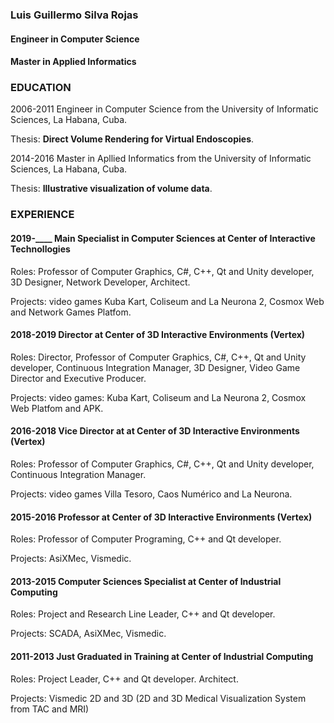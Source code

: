 ### Luis Guillermo Silva Rojas
#### Engineer in Computer Science
#### Master in Applied Informatics

### EDUCATION
2006-2011
Engineer in Computer Science from the University of Informatic Sciences, La Habana, Cuba.

Thesis: **Direct Volume Rendering for Virtual Endoscopies**.

2014-2016
Master in Apllied Informatics from the University of Informatic Sciences, La Habana, Cuba.

Thesis: **Illustrative visualization of volume data**.

### EXPERIENCE

#### 2019-____ Main Specialist in Computer Sciences at Center of Interactive Technollogies

Roles: Professor of Computer Graphics, C#, C++, Qt and Unity developer, 3D Designer, Network Developer, Architect.

Projects: video games Kuba Kart, Coliseum and La Neurona 2, Cosmox Web and Network Games Platfom.

#### 2018-2019 Director at Center of 3D Interactive Environments (Vertex)

Roles: Director, Professor of Computer Graphics, C#, C++, Qt and Unity developer, Continuous Integration Manager, 3D Designer, Video Game Director and Executive Producer.

Projects: video games: Kuba Kart, Coliseum and La Neurona 2, Cosmox Web Platfom and APK.

#### 2016-2018 Vice Director at at Center of 3D Interactive Environments (Vertex)

Roles: Professor of Computer Graphics, C#, C++, Qt and Unity developer, Continuous Integration Manager.

Projects: video games Villa Tesoro, Caos Numérico and La Neurona.

#### 2015-2016 Professor at Center of 3D Interactive Environments (Vertex)
Roles: Professor of Computer Programing, C++ and Qt developer.

Projects: AsiXMec, Vismedic.

#### 2013-2015 Computer Sciences Specialist at Center of Industrial Computing

Roles: Project and Research Line Leader, C++ and Qt developer.

Projects: SCADA, AsiXMec, Vismedic.

#### 2011-2013 Just Graduated in Training at Center of Industrial Computing

Roles: Project Leader, C++ and Qt developer. Architect.

Projects: Vismedic 2D and 3D (2D and 3D Medical Visualization System from TAC and MRI)
